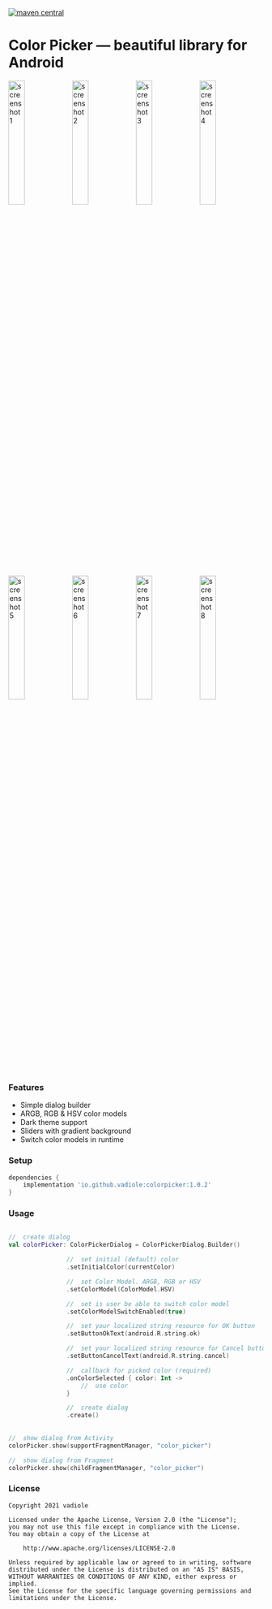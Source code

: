 [![maven central](https://img.shields.io/maven-central/v/io.github.vadiole/colorpicker?color=236dc22&labelColor=424242)](https://search.maven.org/artifact/io.github.vadiole/colorpicker/1.0.2/aar)
# Color Picker — beautiful library for Android

<img src="https://raw.githubusercontent.com/vadiole/colorpicker/master/assets/1_l.png" alt="screenshot 1" width="25%" height="25%"><img src="https://raw.githubusercontent.com/vadiole/colorpicker/master/assets/2_l.png" alt="screenshot 2" width="25%" height="25%"><img src="https://raw.githubusercontent.com/vadiole/colorpicker/master/assets/1_d.png" alt="screenshot 3" width="25%" height="25%"><img src="https://raw.githubusercontent.com/vadiole/colorpicker/master/assets/2_d.png" alt="screenshot 4" width="25%" height="25%"><img src="https://raw.githubusercontent.com/vadiole/colorpicker/master/assets/3_l.png" alt="screenshot 5" width="25%" height="25%"><img src="https://raw.githubusercontent.com/vadiole/colorpicker/master/assets/4_l.png" alt="screenshot 6" width="25%" height="25%"><img src="https://raw.githubusercontent.com/vadiole/colorpicker/master/assets/3_d.png" alt="screenshot 7" width="25%" height="25%"><img src="https://raw.githubusercontent.com/vadiole/colorpicker/master/assets/4_d.png" alt="screenshot 8" width="25%" height="25%">

### Features
  - Simple dialog builder 
  - ARGB, RGB & HSV color models
  - Dark theme support
  - Sliders with gradient background
  - Switch color models in runtime


### Setup
```gradle
dependencies {
    implementation 'io.github.vadiole:colorpicker:1.0.2'
}
```

### Usage
```kotlin

//  create dialog
val colorPicker: ColorPickerDialog = ColorPickerDialog.Builder()

                //  set initial (default) color
                .setInitialColor(currentColor)

                //  set Color Model. ARGB, RGB or HSV
                .setColorModel(ColorModel.HSV)

                //  set is user be able to switch color model
                .setColorModelSwitchEnabled(true)

                //  set your localized string resource for OK button
                .setButtonOkText(android.R.string.ok)

                //  set your localized string resource for Cancel button
                .setButtonCancelText(android.R.string.cancel)

                //  callback for picked color (required)
                .onColorSelected { color: Int ->
                    //  use color
                }

                //  create dialog
                .create()
                
                
//  show dialog from Activity
colorPicker.show(supportFragmentManager, "color_picker") 

//  show dialog from Fragment
colorPicker.show(childFragmentManager, "color_picker")      
```

### License
```
Copyright 2021 vadiole

Licensed under the Apache License, Version 2.0 (the "License");
you may not use this file except in compliance with the License.
You may obtain a copy of the License at

    http://www.apache.org/licenses/LICENSE-2.0

Unless required by applicable law or agreed to in writing, software
distributed under the License is distributed on an "AS IS" BASIS,
WITHOUT WARRANTIES OR CONDITIONS OF ANY KIND, either express or implied.
See the License for the specific language governing permissions and
limitations under the License.
```
